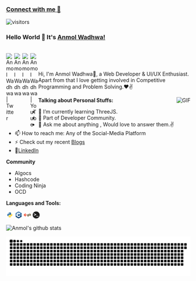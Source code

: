 ### [Connect with me 💬](https://algocs.in) 
![visitors](https://visitor-badge.laobi.icu/badge?page_id=anmolwadhwaxx.anmolwadhwaxx)

### Hello World 👋 It's [Anmol Wadhwa!](https://www.linkedin.com/in/anmol-wadhwa/)

<br/>


<a href="https://twitter.com/anmolwadhwaxx">
<img align="left" alt="Anmol Wadhwa | Twitter" width="22px" src="https://cdn.jsdelivr.net/npm/simple-icons@v3/icons/twitter.svg" />
</a>
<a href="https://www.linkedin.com/in/anmol-wadhwa/">
<img align="left" alt="Anmol Wadhwa" width="22px" src="https://cdn.jsdelivr.net/npm/simple-icons@v3/icons/linkedin.svg" />
</a>
<a href="https://www.instagram.com/anmolwadhwaxx/">
<img align="left" alt="Anmol Wadhwa" width="22px" src="https://cdn.jsdelivr.net/npm/simple-icons@v3/icons/instagram.svg" />
</a>
<a href="https://www.youtube.com/channel/UCMV86A1foFt7l0l4HrTYzaA">
<img align="left" alt="Anmol Wadhwa | YouTube" width="22px" src="https://cdn.jsdelivr.net/npm/simple-icons@v3/icons/youtube.svg" />
</a>
<br />

<br />


Hi, I'm Anmol Wadhwa🙌, a Web Developer & UI/UX Enthusiast. Apart from that I love getting involved in Competitive Programming and Problem Solving.❤✌


<img align="right" alt="GIF" src="https://media.giphy.com/media/USV0ym3bVWQJJmNu3N/giphy.gif" />


**Talking about Personal Stuffs:**

- 🌱 I’m currently learning ThreeJS.
- 👯 Part of Developer Community.
- 💬 Ask me about anything , Would love to answer them.✌
- 📫 How to reach me: Any of the Social-Media Platform 
- ⚡ Check out my recent [Blogs](https://hashnode.com/@anmolwadhwa)
- 📝[LinkedIn](https://www.linkedin.com/in/anmol-wadhwa/)



**Community**
- Algocs
- Hashcode
- Coding Ninja
- OCD

**Languages and Tools:**


<code><img height="20" src="https://raw.githubusercontent.com/github/explore/80688e429a7d4ef2fca1e82350fe8e3517d3494d/topics/python/python.png"></code>
<code><img height="20" src="https://raw.githubusercontent.com/github/explore/80688e429a7d4ef2fca1e82350fe8e3517d3494d/topics/cpp/cpp.png"></code>
<code><img height="20" src="https://raw.githubusercontent.com/github/explore/80688e429a7d4ef2fca1e82350fe8e3517d3494d/topics/git/git.png"></code>
<code><img height="20" src="https://raw.githubusercontent.com/github/explore/80688e429a7d4ef2fca1e82350fe8e3517d3494d/topics/terminal/terminal.png"></code>

![Anmol's github stats](https://github-readme-stats.vercel.app/api?username=anmolwadhwaxx&show_icons=true&hide_border=true)

<a href=#><img src="https://raw.githubusercontent.com/anmolwadhwaxx/anmolwadhwaxx/deda191d8faa317e1087ba3e16bee98b6b9b29ea/snake.svg"></a>
